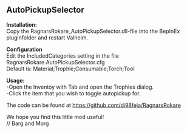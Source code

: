 ﻿## AutoPickupSelector ##

 
**Installation:**  
Copy the RagnarsRokare_AutoPickupSelector.dll-file into the BepInEx pluginfolder and restart Valheim.

**Configuration**  
Edit the IncludedCategories setting in the file RagnarsRokare.AutoPickupSelector.cfg  
Default is: Material;Trophie;Consumable;Torch;Tool

**Usage:**  
-Open the Inventoy with Tab and open the Trophies dialog.  
-Click the item that you wish to toggle autopickup for.

The code can be found at https://github.com/di98feja/RagnarsRokare

We hope you find this little mod useful!  
// Barg and Morg
